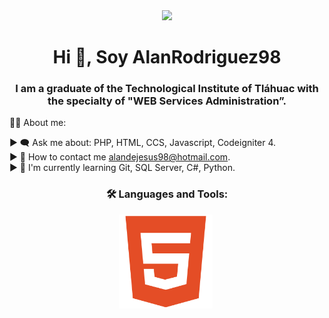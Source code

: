 <div id="header" align="center">
  <img src="https://media.giphy.com/media/4rZA5D22301iMgrUNd/giphy.gif" width="500" />
  <h1 align="center">Hi 👋, Soy AlanRodriguez98</h1>
  <h3 align="center"> I am a graduate of the Technological Institute of Tláhuac
    with the specialty of "WEB Services Administration”.</h3>
  </div>

🙍‍♂️ About me:

► 🗨️ Ask me about: PHP, HTML, CCS, Javascript, Codeigniter 4.<br>
► 📧 How to contact me alandejesus98@hotmail.com. <br>
► 🏫 I'm currently learning Git, SQL Server, C#, Python.<br>

<div align="center">
  <h3>🛠️ Languages and Tools: </h3>
  <div>
    <img src="https://github.com/devicons/devicon/blob/master/icons/html5/html5-plain.svg" title="HTML5" alt="HTML5" width="150" height="150"/>&nbsp;

